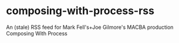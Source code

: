 # composing-with-process-rss
An (stale) RSS feed for Mark Fell's+Joe Gilmore's MACBA production Composing With Process
